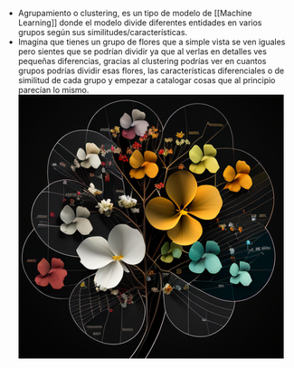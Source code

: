 - Agrupamiento o clustering, es un tipo de modelo de [[Machine Learning]] donde el modelo divide diferentes entidades en varios grupos según sus similitudes/características.
- Imagina que tienes un grupo de flores que a simple vista se ven iguales pero sientes que se podrían dividir ya que al verlas en detalles ves pequeñas diferencias, gracias al clustering podrías ver en cuantos grupos podrías dividir esas flores, las características diferenciales o de similitud de cada grupo y empezar a catalogar cosas que al principio parecían  lo mismo.
  ![image.png](../assets/image_1679244187465_0.png)